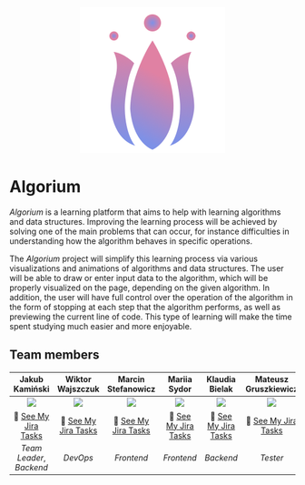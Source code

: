<div align="center">
  <img src="/doc/resources/algorium_logo.png" />
</div>

# Algorium

_Algorium_ is a learning platform that aims to help with learning algorithms and data structures. Improving the learning process will be achieved by solving one of the main problems that can occur, for instance difficulties in understanding how the algorithm behaves in specific operations.

The _Algorium_ project will simplify this learning process via various visualizations and animations of algorithms and data structures. The user will be able to draw or enter input data to the algorithm, which will be properly visualized on the page, depending on the given algorithm. In addition, the user will have full control over the operation of the algorithm in the form of stopping at each step that the algorithm performs, as well as previewing the current line of code. This type of learning will make the time spent studying much easier and more enjoyable.

## Team members

| Jakub Kamiński | Wiktor Wajszczuk | Marcin Stefanowicz | Mariia Sydor | Klaudia Bielak | Mateusz Gruszkiewicz |
|:------:|:------:|:------:|:------:|:------:|:------:|
| <img src="https://gitlab.com/uploads/-/system/user/avatar/7617746/avatar.png?width=400" width="100"> | <img src="https://secure.gravatar.com/avatar/626002659228540155df6f1522fb460b?s=800&d=identicon" width="100"> | <img src="https://secure.gravatar.com/avatar/06efda7529e358f0e1c59d8cee302a9b?s=800&d=identicon" width="100"> | <img src="https://clipart.info/images/ccovers/152285254142-cat-png-image-download-picture-kitten.png" width="100"> | <img src="https://secure.gravatar.com/avatar/951a929587b0e992602ff1ee50185fb4?s=800&d=identicon" width="100"> | <img src="https://clipart.info/images/ccovers/1503688584Cute-Dog-Face-PNG-Image.png" width="100"> |
| 👻 [See My Jira Tasks](https://projektzespolowy1.atlassian.net/issues/?jql=assignee%20%3D%20%22Jakub%20Kami%C5%84ski%22) | 👻 [See My Jira Tasks](https://projektzespolowy1.atlassian.net/issues/?jql=assignee%20%3D%20%22Wiktor%20Wajszczuk%22) | 👻 [See My Jira Tasks](https://projektzespolowy1.atlassian.net/issues/?jql=assignee%20%3D%20%22Marcin%20Stefanowicz%22) | 👻 [See My Jira Tasks](https://projektzespolowy1.atlassian.net/issues/?jql=assignee%20%3D%20%22Mariia%20Sydor%22) | 👻 [See My Jira Tasks](https://projektzespolowy1.atlassian.net/issues/?jql=assignee%20%3D%20%22Klaudia%20Bielak%22) | 👻 [See My Jira Tasks](https://projektzespolowy1.atlassian.net/issues/?jql=assignee%20%3D%20%22Mateusz%20Gruszkiewicz%22) |
| _Team Leader_, _Backend_ | _DevOps_ | _Frontend_ | _Frontend_ | _Backend_ | _Tester_ |
